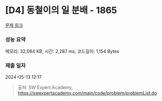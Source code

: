 # [D4] 동철이의 일 분배 - 1865 

[문제 링크](https://swexpertacademy.com/main/code/problem/problemDetail.do?contestProbId=AV5LuHfqDz8DFAXc) 

### 성능 요약

메모리: 32,084 KB, 시간: 2,287 ms, 코드길이: 1,154 Bytes

### 제출 일자

2024-05-13 12:17



> 출처: SW Expert Academy, https://swexpertacademy.com/main/code/problem/problemList.do